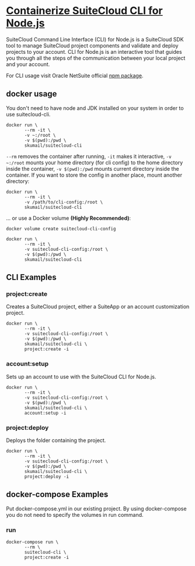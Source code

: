 # [Containerize SuiteCloud CLI for Node.js](https://hub.docker.com/r/skumail/suitecloud-cli)

SuiteCloud Command Line Interface (CLI) for Node.js is a SuiteCloud SDK tool to manage SuiteCloud project components and validate and deploy projects to your account. CLI for Node.js is an interactive tool that guides you through all the steps of the communication between your local project and your account.

For CLI usage visit Oracle NetSuite official [npm package](https://www.npmjs.com/package/@oracle/suitecloud-cli).

## docker usage
You don't need to have node and JDK  installed on your system in order to use suitecloud-cli.

```shell
docker run \
       --rm -it \
       -v ~:/root \
       -v $(pwd):/pwd \
       skumail/suitecloud-cli
```

`--rm` removes the container after running, `-it` makes it interactive, `-v ~:/root` mounts your home directory (for cli config) to the
home directory inside the container, `-v $(pwd):/pwd` mounts current directory inside the container. If you want to store the config in another place, mount another directory: 
 
 ```shell
 docker run \
        --rm -it \
        -v /path/to/cli-config:/root \
        skumail/suitecloud-cli
 ```

... or use a Docker volume **(Highly Recommended)**:

```shell
docker volume create suitecloud-cli-config

docker run \
       --rm -it \
       -v suitecloud-cli-config:/root \
       -v $(pwd):/pwd \
       skumail/suitecloud-cli
```

## CLI Examples 
### project:create
Creates a SuiteCloud project, either a SuiteApp or an account customization project.
```shell
docker run \
       --rm -it \
       -v suitecloud-cli-config:/root \
       -v $(pwd):/pwd \
       skumail/suitecloud-cli \
       project:create -i
```
### account:setup
Sets up an account to use with the SuiteCloud CLI for Node.js.
```shell
docker run \
       --rm -it \
       -v suitecloud-cli-config:/root \
       -v $(pwd):/pwd \
       skumail/suitecloud-cli \
       account:setup -i
```

### project:deploy
Deploys the folder containing the project.
```shell
docker run \
       --rm -it \
       -v suitecloud-cli-config:/root \
       -v $(pwd):/pwd \
       skumail/suitecloud-cli \
       project:deploy -i
```

## docker-compose Examples
Put docker-compose.yml in our existing project. By using docker-compose you do not need to specify the volumes in run command.
### run
```shell
docker-compose run \
       --rm \
       suitecloud-cli \
       project:create -i
```